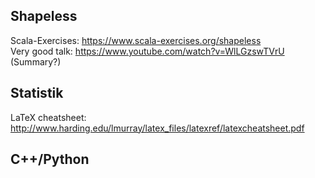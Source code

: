 ## Shapeless
Scala-Exercises: https://www.scala-exercises.org/shapeless  
Very good talk: https://www.youtube.com/watch?v=WlLGzswTVrU  
(Summary?)

## Statistik
LaTeX cheatsheet: http://www.harding.edu/lmurray/latex_files/latexref/latexcheatsheet.pdf

## C++/Python

